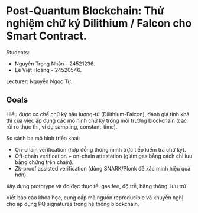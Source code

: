 # Post-Quantum Blockchain: Thử nghiệm chữ ký Dilithium / Falcon cho Smart Contract.
Students:
  - Nguyễn Trọng Nhân - 24521236. 
  - Lê Việt Hoàng - 24520546.

Lecturer: Nguyễn Ngọc Tự.
## Goals
Hiểu được cơ chế chữ ký hậu lượng-tử (Dilithium-Falcon), đánh giá tính khả thi của việc áp dụng các mô hình chữ ký trong môi trường blockchain (các rủi ro thực thi, ví dụ sampling, constant-time).

So sánh ba mô hình triển khai:
  - On-chain verification (hợp đồng thông minh trực tiếp kiểm tra chữ ký).
  - Off-chain verification + on-chain attestation (giảm gas bằng cách chỉ lưu bằng chứng trên chain).
  - Zk-proof assisted verification (dùng SNARK/Plonk để xác minh hiệu quả hơn).

Xây dựng prototype và đo đạc thực tế: gas fee, độ trễ, băng thông, lưu trữ.

Viết báo cáo khoa học, cung cấp mã nguồn reproducible và khuyến nghị cho áp dụng PQ signatures trong hệ thống blockchain.

